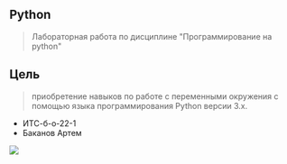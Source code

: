 ##  Python
> Лабораторная работа по дисциплине "Программирование на python"
## Цель
> приобретение навыков по работе с переменными окружения с помощью языка
программирования Python версии 3.x.
- ИТС-б-о-22-1
- Баканов Артем
  
![](https://techtelegraph.co.uk/wp-content/uploads/2022/10/cross-platform.jpg)
